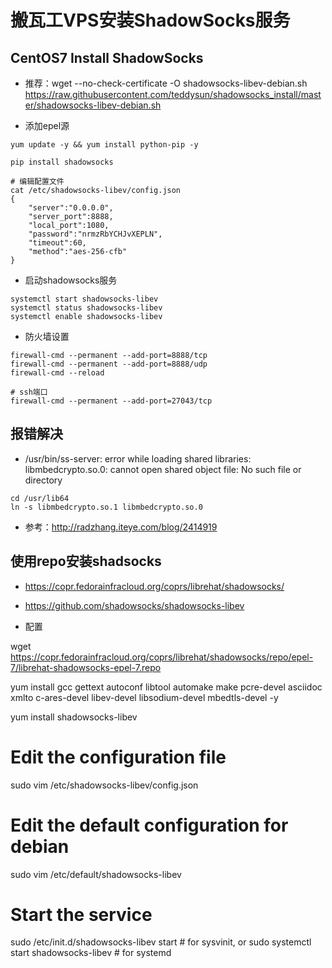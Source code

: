 # 搬瓦工VPS安装ShadowSocks服务

## CentOS7 Install ShadowSocks 

- 推荐：wget --no-check-certificate -O shadowsocks-libev-debian.sh https://raw.githubusercontent.com/teddysun/shadowsocks_install/master/shadowsocks-libev-debian.sh

- 添加epel源

```
yum update -y && yum install python-pip -y  

pip install shadowsocks

# 编辑配置文件
cat /etc/shadowsocks-libev/config.json 
{
    "server":"0.0.0.0",
    "server_port":8888,
    "local_port":1080,
    "password":"nrmzRbYCHJvXEPLN",
    "timeout":60,
    "method":"aes-256-cfb"
}
```

- 启动shadowsocks服务

```
systemctl start shadowsocks-libev
systemctl status shadowsocks-libev
systemctl enable shadowsocks-libev
```

- 防火墙设置

```
firewall-cmd --permanent --add-port=8888/tcp
firewall-cmd --permanent --add-port=8888/udp
firewall-cmd --reload

# ssh端口
firewall-cmd --permanent --add-port=27043/tcp
```



## 报错解决

- /usr/bin/ss-server: error while loading shared libraries: libmbedcrypto.so.0: cannot open shared object file: No such file or directory

```
cd /usr/lib64
ln -s libmbedcrypto.so.1 libmbedcrypto.so.0
```

- 参考：http://radzhang.iteye.com/blog/2414919



## 使用repo安装shadsocks

- https://copr.fedorainfracloud.org/coprs/librehat/shadowsocks/
- https://github.com/shadowsocks/shadowsocks-libev

- 配置


wget https://copr.fedorainfracloud.org/coprs/librehat/shadowsocks/repo/epel-7/librehat-shadowsocks-epel-7.repo

yum install gcc gettext autoconf libtool automake make pcre-devel asciidoc xmlto c-ares-devel libev-devel libsodium-devel mbedtls-devel -y

yum install shadowsocks-libev

# Edit the configuration file
sudo vim /etc/shadowsocks-libev/config.json

# Edit the default configuration for debian
sudo vim /etc/default/shadowsocks-libev

# Start the service
sudo /etc/init.d/shadowsocks-libev start    # for sysvinit, or
sudo systemctl start shadowsocks-libev      # for systemd